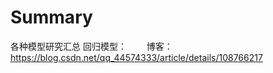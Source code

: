 # Summary
各种模型研究汇总
回归模型：
&emsp;&emsp;博客：https://blog.csdn.net/qq_44574333/article/details/108766217
